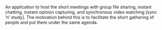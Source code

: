 An application to host the short meetings with group file sharing, instant chatting, instant opinion capturing, and synchronous video watching [sync ‘n’ study]. The motivation behind this is to facilitate the short gathering of people and put them under the same agenda.
